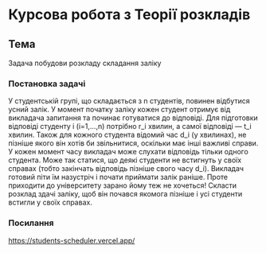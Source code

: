 # Курсова робота з Теорії розкладів 

## Тема
Задача побудови розкладу складання заліку

### Постановка задачі
У студентській групі, що складається з n студентів, повинен відбутися усний залік. 
У момент початку заліку кожен студент отримує від викладача запитання та починає готуватися до відповіді. Для підготовки відповіді студенту i (i=1,…,n) потрібно r_i хвилин, а самої відповіді — t_i хвилин. Також для кожного студента відомий час d_i (у хвилинах), не пізніше якого він хотів би звільнитися, оскільки має інші важливі справи.
У кожен момент часу викладач може слухати відповідь тільки одного студента.
Може так статися, що деякі студенти не встигнуть у своїх справах (тобто закінчать відповідь пізніше свого часу d_i). Викладач готовий піти їм назустріч і почати приймати залік раніше. Проте приходити до університету зарано йому теж не хочеться! 
Скласти розклад здачі заліку, щоб він почався якомога пізніше і усі студенти встигли у своїх справах.

### Посилання
https://students-scheduler.vercel.app/
